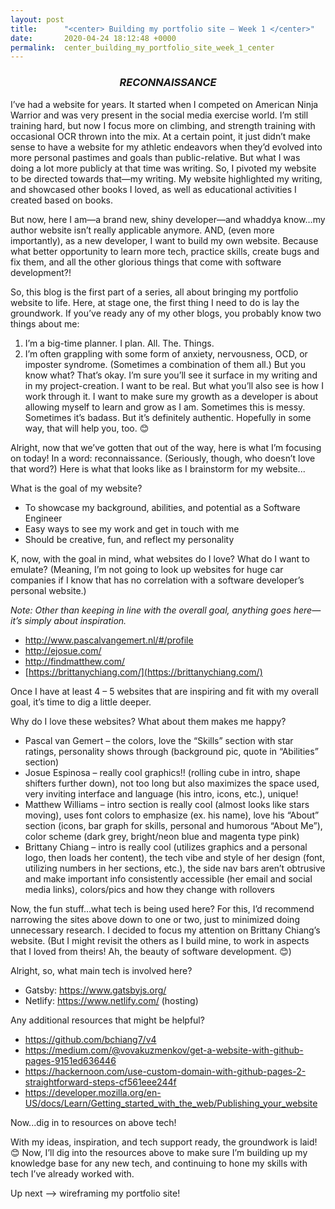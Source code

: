 ```yaml
---
layout: post
title:      "<center> Building my portfolio site – Week 1 </center>"
date:       2020-04-24 18:12:48 +0000
permalink:  center_building_my_portfolio_site_week_1_center
---
```


### <center> *RECONNAISSANCE* </center>

I’ve had a website for years. It started when I competed on American Ninja Warrior and was very present in the social media exercise world. I’m still training hard, but now I focus more on climbing, and strength training with occasional OCR thrown into the mix. At a certain point, it just didn’t make sense to have a website for my athletic endeavors when they’d evolved into more personal pastimes and goals than public-relative. But what I was doing a lot more publicly at that time was writing. So, I pivoted my website to be directed towards that—my writing. My website highlighted my writing, and showcased other books I loved, as well as educational activities I created based on books.

But now, here I am—a brand new, shiny developer—and whaddya know…my author website isn’t really applicable anymore. AND, (even more importantly), as a new developer, I want to build my own website. Because what better opportunity to learn more tech, practice skills, create bugs and fix them, and all the other glorious things that come with software development?!

So, this blog is the first part of a series, all about bringing my portfolio website to life. Here, at stage one, the first thing I need to do is lay the groundwork. If you’ve ready any of my other blogs, you probably know two things about me:

1. I’m a big-time planner. I plan. All. The. Things. 
2. I’m often grappling with some form of anxiety, nervousness, OCD, or imposter syndrome. (Sometimes a combination of them all.) But you know what? That’s okay. I’m sure you’ll see it surface in my writing and in my project-creation. I want to be real. But what you’ll also see is how I work through it. I want to make sure my growth as a developer is about allowing myself to learn and grow as I am. Sometimes this is messy. Sometimes it’s badass. But it’s definitely authentic. Hopefully in some way, that will help you, too. 😊

Alright, now that we’ve gotten that out of the way, here is what I’m focusing on today! In a word: reconnaissance. (Seriously, though, who doesn’t love that word?) Here is what that looks like as I brainstorm for my website...

What is the goal of my website?
* To showcase my background, abilities, and potential as a Software Engineer
* Easy ways to see my work and get in touch with me
* Should be creative, fun, and reflect my personality

K, now, with the goal in mind, what websites do I love? What do I want to emulate? (Meaning, I’m not going to look up websites for huge car companies if I know that has no correlation with a software developer’s personal website.)

*Note: Other than keeping in line with the overall goal, anything goes here—it’s simply about inspiration.*
* [http://www.pascalvangemert.nl/#/profile ](http://www.pascalvangemert.nl/#/profile )
* [http://ejosue.com/ ](http://ejosue.com/)
* [http://findmatthew.com/ ](http://findmatthew.com/)
* [https://brittanychiang.com/](https://brittanychiang.com/)

Once I have at least 4 – 5 websites that are inspiring and fit with my overall goal, it’s time to dig a little deeper.

Why do I love these websites? What about them makes me happy?
* Pascal van Gemert – the colors, love the “Skills” section with star ratings, personality shows through (background pic, quote in “Abilities” section)
* Josue Espinosa – really cool graphics!! (rolling cube in intro, shape shifters further down), not too long but also maximizes the space used, very inviting interface and language (his intro, icons, etc.), unique!
* Matthew Williams – intro section is really cool (almost looks like stars moving), uses font colors to emphasize (ex. his name), love his “About” section (icons, bar graph for skills, personal and humorous “About Me”), color scheme (dark grey, bright/neon blue and magenta type pink)
* Brittany Chiang – intro is really cool (utilizes graphics and a personal logo, then loads her content), the tech vibe and style of her design (font, utilizing numbers in her sections, etc.), the side nav bars aren’t obtrusive and make important info consistently accessible (her email and social media links), colors/pics and how they change with rollovers

Now, the fun stuff…what tech is being used here? For this, I’d recommend narrowing the sites above down to one or two, just to minimized doing unnecessary research. I decided to focus my attention on Brittany Chiang’s website. (But I might revisit the others as I build mine, to work in aspects that I loved from theirs! Ah, the beauty of software development. 😊)

Alright, so, what main tech is involved here? 
* Gatsby: https://www.gatsbyjs.org/ 
* Netlify: https://www.netlify.com/ (hosting)

Any additional resources that might be helpful?
* https://github.com/bchiang7/v4
* https://medium.com/@vovakuzmenkov/get-a-website-with-github-pages-9151ed636446
* https://hackernoon.com/use-custom-domain-with-github-pages-2-straightforward-steps-cf561eee244f
* https://developer.mozilla.org/en-US/docs/Learn/Getting_started_with_the_web/Publishing_your_website

Now...dig in to resources on above tech!

With my ideas, inspiration, and tech support ready, the groundwork is laid! 😊 Now, I’ll dig into the resources above to make sure I’m building up my knowledge base for any new tech, and continuing to hone my skills with tech I’ve already worked with.

Up next --> wireframing my portfolio site!

